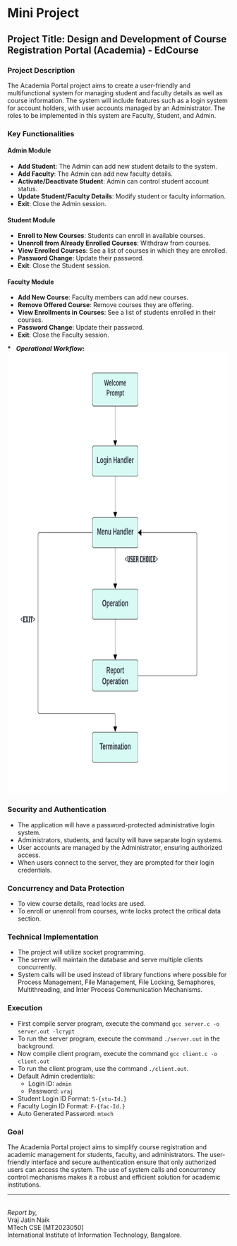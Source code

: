 # Mini Project

## Project Title: Design and Development of Course Registration Portal (Academia) - EdCourse

### Project Description

The Academia Portal project aims to create a user-friendly and multifunctional system for managing student and faculty details as well as course information. The system will include features such as a login system for account holders, with user accounts managed by an Administrator. The roles to be implemented in this system are Faculty, Student, and Admin.

### Key Functionalities

#### Admin Module

- **Add Student**: The Admin can add new student details to the system.
- **Add Faculty**: The Admin can add new faculty details.
- **Activate/Deactivate Student**: Admin can control student account status.
- **Update Student/Faculty Details**: Modify student or faculty information.
- **Exit**: Close the Admin session.

#### Student Module

- **Enroll to New Courses**: Students can enroll in available courses.
- **Unenroll from Already Enrolled Courses**: Withdraw from courses.
- **View Enrolled Courses**: See a list of courses in which they are enrolled.
- **Password Change**: Update their password.
- **Exit**: Close the Student session.

#### Faculty Module

- **Add New Course**: Faculty members can add new courses.
- **Remove Offered Course**: Remove courses they are offering.
- **View Enrollments in Courses**: See a list of students enrolled in their courses.
- **Password Change**: Update their password.
- **Exit**: Close the Faculty session.

<b>*</b> &nbsp; <b><i>Operational Workflow:</i></b><br>
<img src="./images/Work-Flow Diagram.png" width="500" height="1000"><br/>

### Security and Authentication

- The application will have a password-protected administrative login system.
- Administrators, students, and faculty will have separate login systems.
- User accounts are managed by the Administrator, ensuring authorized access.
- When users connect to the server, they are prompted for their login credentials.

### Concurrency and Data Protection

- To view course details, read locks are used.
- To enroll or unenroll from courses, write locks protect the critical data section.

### Technical Implementation

- The project will utilize socket programming.
- The server will maintain the database and serve multiple clients concurrently.
- System calls will be used instead of library functions where possible for Process Management, File Management, File Locking, Semaphores, Multithreading, and Inter Process Communication Mechanisms.

### Execution
- First compile server program, execute the command `gcc server.c -o server.out -lcrypt`
- To run the server program, execute the command `./server.out` in the background.
- Now compile client program, execute the command `gcc client.c -o client.out`
- To run the client program, use the command `./client.out`.
- Default Admin credentials:
  - Login ID: `admin`
  - Password: `vraj`
- Student Login ID Format: `S-{stu-Id.}`
- Faculty Login ID Format: `F-{fac-Id.}`
- Auto Generated Password: `mtech`

### Goal
The Academia Portal project aims to simplify course registration and academic management for students, faculty, and administrators. The user-friendly interface and secure authentication ensure that only authorized users can access the system. The use of system calls and concurrency control mechanisms makes it a robust and efficient solution for academic institutions.


***

<br> 
<i>Report by, </i> <br/>
Vraj Jatin Naik <br/>
MTech CSE [MT2023050] <br/>
International Institute of Information Technology, Bangalore. <br/>
